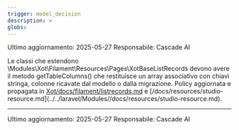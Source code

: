 ```yaml
---
trigger: model_decision
description: >
globs:
---
```

Ultimo aggiornamento: 2025-05-27
Responsabile: Cascade AI

Le classi che estendono \Modules\Xot\Filament\Resources\Pages\XotBaseListRecords devono avere il metodo getTableColumns() che restituisce un array associativo con chiavi stringa, colonne ricavate dal modello o dalla migrazione. Policy aggiornata e propagata in [Xot/docs/filament/listrecords.md](../../laravel/Modules/Xot/docs/filament/listrecords.md) e [<nome progetto>/docs/resources/studio-resource.md](../../laravel/Modules/<nome progetto>/docs/resources/studio-resource.md).

---
Ultimo aggiornamento: 2025-05-27
Responsabile: Cascade AI
